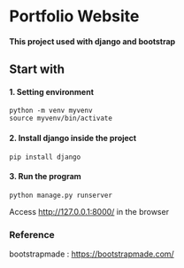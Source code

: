 # Portfolio Website

#### This project used with django and bootstrap

## Start with
#### 1. Setting environment 
```
python -m venv myvenv
source myvenv/bin/activate 
```
#### 2. Install django inside the project
```
pip install django
```
#### 3. Run the program
```
python manage.py runserver
```
Access http://127.0.0.1:8000/ in the browser


### Reference
bootstrapmade : https://bootstrapmade.com/
